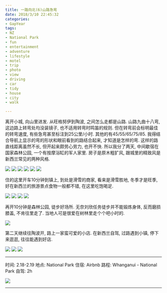 ```yaml
---
title: 一路向北(6)山路急弯
date: 2018/3/10 22:45:32
categories: 
- GapYear
tags:
- NZ
- National Park
- fun
- entertainment
- adventure
- lifestyle
- motel
- trip
- photo
- view
- driving
- car 
- tidy
- house
- city
- walk

---
```



离开小城, 向山里进发. 从旺格努伊到陶波, 之间怎么走都是山路. 山路九曲十八弯, 这边路上转弯处均没装镜子, 也不适用转弯时鸣笛的规则. 但在转弯前会标明最佳的转弯速度, 有些急弯甚至标注到25公里/小时. 其他的有45/55/65/75/85. 我得结合导航上显示的弯的形状和眼前看到的路结合起来, 才知道是怎样的弯. 这样的路直线距离虽然不长, 但开起来颇劳心劳力, 也开不快. 所以我分了两天, 中间歇宿在国家森林公园, 一个有按摩浴缸的军人家里. 房子是原木粗犷风, 跟城里的精致风是新西兰常见的两种风格. 

![](https://ws3.sinaimg.cn/large/006tNc79gy1fp7uyuob7oj31kw16ohdu.jpg)
![](https://ws2.sinaimg.cn/large/006tNc79gy1fp7uyrhjdoj31kw16onpe.jpg)
![](https://ws4.sinaimg.cn/large/006tNc79gy1fp7uyiq5sej31kw16onpe.jpg)
![](https://ws3.sinaimg.cn/large/006tNc79gy1fp7uydkyeuj31kw16ou0y.jpg)
![](https://ws4.sinaimg.cn/large/006tNc79gy1fp7uya5a6vj31kw16onpe.jpg)
![](https://ws1.sinaimg.cn/large/006tNc79gy1fp7v717pftj31kw16oqv5.jpg)

住的这里开车10分钟到镇上, 到处是滑雪的商家, 看来是滑雪胜地, 冬季才是旺季, 好在新西兰的旅游景点食物一般都不错, 在这里吃饱喝足. 

![](https://ws1.sinaimg.cn/large/006tNc79gy1fp7v3fpzxoj31kw16ox6p.jpg)
![](https://ws2.sinaimg.cn/large/006tNc79gy1fp7v3cl56sj31kw16ox6q.jpg)
![](https://ws3.sinaimg.cn/large/006tNc79gy1fp7uyp0cr4j31kw16okjm.jpg)
![](https://ws2.sinaimg.cn/large/006tNc79gy1fp7uylzyhzj31kw16o4qr.jpg)

再开10分钟是森林公园, 徒步好场所. 无奈刘欣任务徒步并不能锻炼身体, 反而磨损膝盖, 不肯往里走了. 当地人可是很爱在树林里走个个吧小时的. 

![](https://ws2.sinaimg.cn/large/006tNc79gy1fp7v6a6j9qj31kw23v7wj.jpg)

第二天继续往陶波开, 路上一家蛮可爱的小店. 在新西兰自驾, 过路遇到小镇, 停下来逛逛, 往往能遇到好店. 

![](https://ws4.sinaimg.cn/large/006tNc79gy1fp7v8vt5tsj31kw16okjm.jpg)
![](https://ws2.sinaimg.cn/large/006tNc79gy1fp7v8s08a4j31kw16oe82.jpg)
![](https://ws3.sinaimg.cn/large/006tNc79gy1fp7v8ogu02j31kw16ohdu.jpg)

***
时间: 2.18-2.19
地点: National Park
住宿: Airbnb
路程: Whanganui - National Park
自驾: 2h

![](https://ws1.sinaimg.cn/large/006tNc79gy1fp7vcbp95sj315m1144qp.jpg)
***
